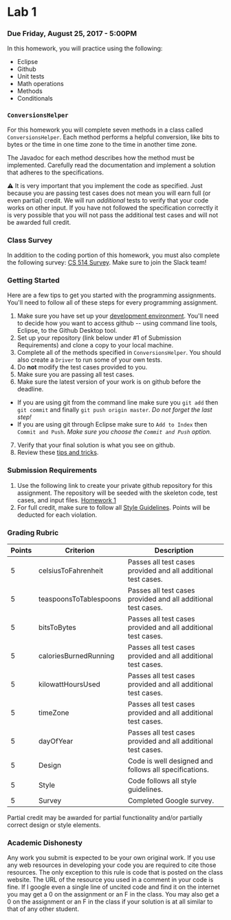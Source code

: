 Lab 1
=====

### Due Friday, August 25, 2017 - 5:00PM

In this homework, you will practice using the following:

- Eclipse
- Github
- Unit tests
- Math operations
- Methods
- Conditionals

### `ConversionsHelper`

For this homework you will complete seven methods in a class called `ConversionsHelper`. Each method performs a helpful conversion, like bits to bytes or the time in one time zone to the time in another time zone.

The Javadoc for each method describes how the method must be implemented. Carefully read the documentation and implement a solution that adheres to the specifications.

:warning: It is very important that you implement the code as specified. Just because you are passing test cases does not mean you will earn full (or even partial) credit. We will run *additional* tests to verify that your code works on other input. If you have not followed the specification correctly it is very possible that you will not pass the additional test cases and will not be awarded full credit.

### Class Survey

In addition to the coding portion of this homework, you must also complete the following survey: [CS 514 Survey](https://goo.gl/forms/KE7s26ELW6Iuceol1). Make sure to join the Slack team!

### Getting Started

Here are a few tips to get you started with the programming assignments. You'll need to follow all of these steps for every programming assignment.

1. Make sure you have set up your [development environment](https://github.com/CS514-F17/notes/blob/master/Admin/devenvironment.md). You'll need to decide how you want to access github -- using command line tools, Eclipse, to the Github Desktop tool.
2. Set up your repository (link below under #1 of Submission Requirements) and clone a copy to your local machine.
3. Complete all of the methods specified in `ConversionsHelper`. You should also create a `Driver` to run some of your own tests. 
4. Do **not** modify the test cases provided to you.
5. Make sure you are passing all test cases.
6. Make sure the latest version of your work is on github before the deadline.
  - If you are using git from the command line make sure you `git add` then `git commit` and finally `git push origin master`. *Do not forget the last step!*
  - If you are using git through Eclipse make sure to `Add to Index` then `Commit and Push`. *Make sure you choose the `Commit and Push` option.*
7. Verify that your final solution is what you see on github.
8. Review these [tips and tricks](https://github.com/CS514-F17/notes/blob/master/Admin/tips.md).

### Submission Requirements

1. Use the following link to create your private github repository for this assignment. The repository will be seeded with the skeleton code, test cases, and input files. [Homework 1](https://classroom.github.com/assignment-invitations/09740b9b05ff36222c99c62f823829f5)
2. For full credit, make sure to follow all [Style Guidelines](https://github.com/CS514-F17/notes/blob/master/Admin/style.md). Points will be deducted for each violation.

### Grading Rubric

| Points | Criterion | Description |
| ------ | -------- | -------- |  
| 5 | celsiusToFahrenheit | Passes all test cases provided and all additional test cases. |
| 5 | teaspoonsToTablespoons | Passes all test cases provided and all additional test cases. |
| 5 | bitsToBytes | Passes all test cases provided and all additional test cases. |
| 5 | caloriesBurnedRunning | Passes all test cases provided and all additional test cases. |
| 5 | kilowattHoursUsed | Passes all test cases provided and all additional test cases. |
| 5 | timeZone | Passes all test cases provided and all additional test cases. |
| 5 | dayOfYear | Passes all test cases provided and all additional test cases. |
| 5 | Design  | Code is well designed and follows all specifications. |
| 5 | Style | Code follows all style guidelines. |
| 5 | Survey  | Completed Google survey. |

Partial credit may be awarded for partial functionality and/or partially correct design or style elements.

### Academic Dishonesty

Any work you submit is expected to be your own original work. If you use any web resources in developing your code you are required to cite those resources. The only exception to this rule is code that is posted on the class website. The URL of the resource you used in a comment in your code is fine. If I google even a single line of uncited code and find it on the internet you may get a 0 on the assignment or an F in the class. You may also get a 0 on the assignment or an F in the class if your solution is at all similar to that of any other student.
